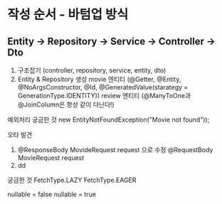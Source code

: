 # 작성 순서 - 바텀업 방식
## Entity → Repository → Service → Controller → Dto

1. 구조잡기
   (controller, repository, service, entity, dto)
2. Entity & Repository 생성
movie 엔티티
   (@Getter, @Entity, @NoArgsConstructor, @Id, @GeneratedValue(starategy = GenerationType.IDENTITY))
review 엔티티
   (@ManyToOne과 @JoinColumn은 항상 같이 다닌다!)


예외처리 궁금한 것
new EntityNotFoundException("Movie not found"));

오타 발견
1) @ResponseBody MovideRequest request
으로 수정 @RequestBody MovieRequest request
2) dd


궁금한 것
FetchType.LAZY 
FetchType.EAGER

nullable = false
nullable = true